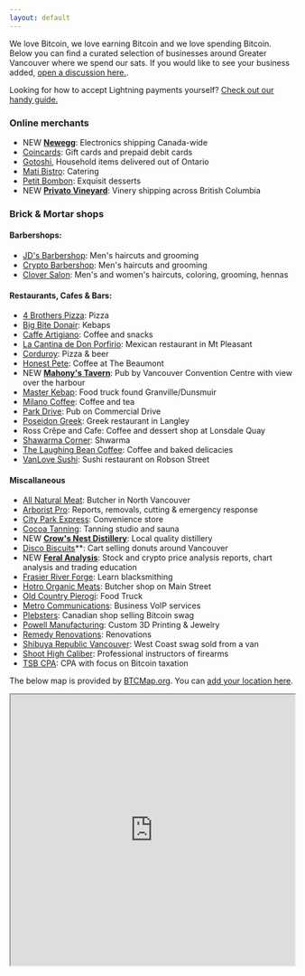 ```yaml
---
layout: default
---
```


We love Bitcoin, we love earning Bitcoin and we love spending Bitcoin. Below you can find a curated selection of businesses around Greater Vancouver where we spend our sats. If you would like to see your business added, [open a discussion here.](https://github.com/VancouverBitdevs/VancouverBitdevs.github.io/discussions/categories/merchants).

Looking for how to accept Lightning payments yourself? [Check out our handy guide.](/notes/2023-01_pos)

### Online merchants

- NEW **[Newegg](https://www.newegg.ca)**: Electronics shipping Canada-wide
- [Coincards](https://coincards.com/): Gift cards and prepaid debit cards
- [Gotoshi](https://gotoshi.ca/store-listing/), Household items delivered out of Ontario
- [Mati Bistro](https://www.matibistro.com/home): Catering
- [Petit Bombon](https://www.instagram.com/petitbombon12/): Exquisit desserts
- NEW **[Privato Vineyard](https://www.privato.ca/bitcoin)**: Vinery shipping across British Columbia

### Brick & Mortar shops

#### Barbershops:

- [JD's Barbershop](https://www.jdsbarbershop.com/): Men's haircuts and grooming
- [Crypto Barbershop](https://cryptobarbershops.com/): Men's haircuts and grooming
- [Clover Salon](https://www.cloversalon.com/): Men's and women's haircuts, coloring, grooming, hennas

#### Restaurants, Cafes & Bars:

- [4 Brothers Pizza](https://online-ordering-4-brothers-pizza.brygid.online/zgrid/themes/13400/portal/index.jsp): Pizza
- [Big Bite Donair](https://bigbitedonair.ca/): Kebaps
- [Caffe Artigiano](https://caffeartigiano.com/): Coffee and snacks
- [La Cantina de Don Porfirio](https://www.instagram.com/donporfiriovan): Mexican restaurant in Mt Pleasant
- [Corduroy](https://www.corduroyrestaurant.com/): Pizza & beer
- [Honest Pete](https://honesttopete.com/): Coffee at The Beaumont
- NEW **[Mahony's Tavern](https://www.mahonystavern.com/)**: Pub by Vancouver Convention Centre with view over the harbour
- [Master Kebap](https://master-chef.ca/): Food truck found Granville/Dunsmuir
- [Milano Coffee](https://www.milanocoffee.ca/): Coffee and tea
- [Park Drive](https://www.parkdrive.ca/): Pub on Commercial Drive
- [Poseidon Greek](https://poseidonrestaurant.ca/): Greek restaurant in Langley
- Ross Crêpe and Cafe: Coffee and dessert shop at Lonsdale Quay
- [Shawarma Corner](https://zomi.menu/?shop=497&utm=&table=): Shwarma
- [The Laughing Bean Coffee](https://www.laughingbeancoffee.com/): Coffee and baked delicacies
- [VanLove Sushi](https://vanlove.ca/): Sushi restaurant on Robson Street

#### Miscallaneous

- [All Natural Meat](https://www.allnaturalmeatshop.com/): Butcher in North Vancouver
- [Arborist Pro](https://www.arborist-pro.ca/): Reports, removals, cutting & emergency response
- [City Park Express](https://goo.gl/maps/GLqh1dquS5dAK9Zg9): Convenience store
- [Cocoa Tanning](https://www.cocoatanning.ca/): Tanning studio and sauna
- NEW **[Crow's Nest Distillery](http://www.crowsnestdistillery.com/)**: Local quality distillery
- [Disco Biscuits](https://discobiscuits.ca/)**: Cart selling donuts around Vancouver
- NEW **[Feral Analysis](https://www.feralanalysis.com)**: Stock and crypto price analysis reports, chart analysis and trading education
- [Frasier River Forge](https://fraserriverforge.com/): Learn blacksmithing
- [Hotro Organic Meats](https://hotro.ca/): Butcher shop on Main Street
- [Old Country Pierogi](http://www.oldcountrypierogi.com/): Food Truck
- [Metro Communications](https://www.yelp.ca/biz/metro-communications-burnaby): Business VoIP services
- [Plebsters](https://plebsters.com/): Canadian shop selling Bitcoin swag
- [Powell Manufacturing](https://powellmanufactory.com/): Custom 3D Printing & Jewelry
- [Remedy Renovations](https://remedy-renovations.com/): Renovations
- [Shibuya Republic Vancouver](https://www.instagram.com/shibuyarepublik/): West Coast swag sold from a van
- [Shoot High Caliber](https://shoothc.ca/): Professional instructors of firearms
- [TSB CPA](https://www.tsbcpa.ca/): CPA with focus on Bitcoin taxation


The below map is provided by [BTCMap.org](https://btcmap.org/). You can [add your location here](https://btcmap.org/add-location).

<iframe
id="btcmap"
title="BTC Map"
width="100%" height="480"
allowfullscreen="true"
src="https://www.btcmap.org/map?lat=49.326912087086605&long=-122.85976409912111&lat=49.11747845930749&long=-123.3424758911133"
></iframe>
